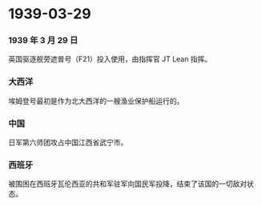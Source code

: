 # 1939-03-29

### 1939 年 3 月 29 日

英国驱逐舰旁遮普号（F21）投入使用，由指挥官 JT Lean 指挥。

### 大西洋

埃姆登号最初是作为北大西洋的一艘渔业保护船运行的。

### 中国

日军第六师团攻占中国江西省武宁市。

### 西班牙

被围困在西班牙瓦伦西亚的共和军驻军向国民军投降，结束了该国的一切敌对状态。